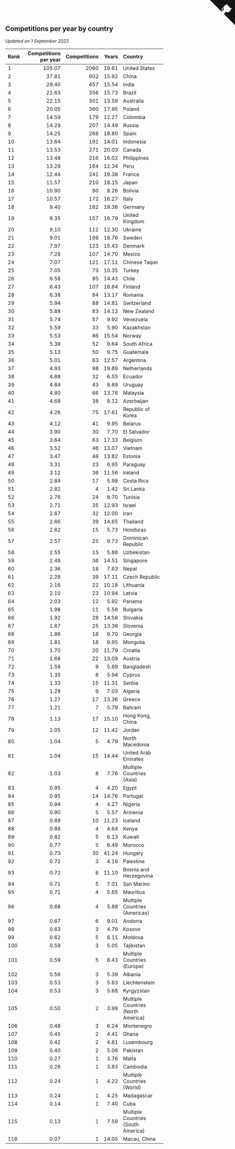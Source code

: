 ## Competitions per year by country

*Updated on  1 September 2023*

| Rank | Competitions per year | Competitions | Years | Country |
| :--- | ---: | ---: | ---: | :--- |
| 1 | 105.07 | 2060 | 19.61 | United States |
| 2 | 37.81 | 602 | 15.92 | China |
| 3 | 29.40 | 457 | 15.54 | India |
| 4 | 22.63 | 356 | 15.73 | Brazil |
| 5 | 22.15 | 301 | 13.59 | Australia |
| 6 | 20.05 | 360 | 17.95 | Poland |
| 7 | 14.59 | 179 | 12.27 | Colombia |
| 8 | 14.29 | 207 | 14.49 | Russia |
| 9 | 14.25 | 268 | 18.80 | Spain |
| 10 | 13.64 | 191 | 14.01 | Indonesia |
| 11 | 13.53 | 271 | 20.03 | Canada |
| 12 | 13.48 | 216 | 16.02 | Philippines |
| 13 | 13.29 | 164 | 12.34 | Peru |
| 14 | 12.44 | 241 | 19.38 | France |
| 15 | 11.57 | 210 | 18.15 | Japan |
| 16 | 10.90 | 90 | 8.26 | Bolivia |
| 17 | 10.57 | 172 | 16.27 | Italy |
| 18 | 9.40 | 182 | 19.36 | Germany |
| 19 | 9.35 | 157 | 16.79 | United Kingdom |
| 20 | 9.10 | 112 | 12.30 | Ukraine |
| 21 | 9.01 | 169 | 18.76 | Sweden |
| 22 | 7.97 | 123 | 15.43 | Denmark |
| 23 | 7.28 | 107 | 14.70 | Mexico |
| 24 | 7.07 | 121 | 17.11 | Chinese Taipei |
| 25 | 7.05 | 73 | 10.35 | Turkey |
| 26 | 6.58 | 95 | 14.43 | Chile |
| 27 | 6.43 | 107 | 16.64 | Finland |
| 28 | 6.38 | 84 | 13.17 | Romania |
| 29 | 5.94 | 88 | 14.81 | Switzerland |
| 30 | 5.88 | 83 | 14.12 | New Zealand |
| 31 | 5.74 | 57 | 9.92 | Venezuela |
| 32 | 5.59 | 33 | 5.90 | Kazakhstan |
| 33 | 5.53 | 86 | 15.54 | Norway |
| 34 | 5.39 | 52 | 9.64 | South Africa |
| 35 | 5.13 | 50 | 9.75 | Guatemala |
| 36 | 5.01 | 63 | 12.57 | Argentina |
| 37 | 4.93 | 98 | 19.89 | Netherlands |
| 38 | 4.88 | 32 | 6.55 | Ecuador |
| 39 | 4.84 | 43 | 8.89 | Uruguay |
| 40 | 4.80 | 66 | 13.76 | Malaysia |
| 41 | 4.68 | 38 | 8.12 | Azerbaijan |
| 42 | 4.26 | 75 | 17.61 | Republic of Korea |
| 43 | 4.12 | 41 | 9.95 | Belarus |
| 44 | 3.90 | 30 | 7.70 | El Salvador |
| 45 | 3.64 | 63 | 17.33 | Belgium |
| 46 | 3.52 | 46 | 13.07 | Vietnam |
| 47 | 3.47 | 48 | 13.82 | Estonia |
| 48 | 3.31 | 23 | 6.95 | Paraguay |
| 49 | 3.12 | 36 | 11.56 | Ireland |
| 50 | 2.84 | 17 | 5.98 | Costa Rica |
| 51 | 2.82 | 4 | 1.42 | Sri Lanka |
| 52 | 2.76 | 24 | 8.70 | Tunisia |
| 53 | 2.71 | 35 | 12.93 | Israel |
| 54 | 2.67 | 32 | 12.00 | Iran |
| 55 | 2.66 | 39 | 14.65 | Thailand |
| 56 | 2.62 | 15 | 5.73 | Honduras |
| 57 | 2.57 | 25 | 9.73 | Dominican Republic |
| 58 | 2.55 | 15 | 5.88 | Uzbekistan |
| 59 | 2.48 | 36 | 14.51 | Singapore |
| 60 | 2.36 | 18 | 7.63 | Nepal |
| 61 | 2.28 | 39 | 17.11 | Czech Republic |
| 62 | 2.16 | 22 | 10.18 | Lithuania |
| 63 | 2.10 | 23 | 10.94 | Latvia |
| 64 | 2.03 | 12 | 5.92 | Panama |
| 65 | 1.98 | 11 | 5.56 | Bulgaria |
| 66 | 1.92 | 28 | 14.58 | Slovakia |
| 67 | 1.87 | 25 | 13.36 | Slovenia |
| 68 | 1.86 | 18 | 9.70 | Georgia |
| 69 | 1.81 | 18 | 9.95 | Mongolia |
| 70 | 1.70 | 20 | 11.79 | Croatia |
| 71 | 1.68 | 22 | 13.09 | Austria |
| 72 | 1.58 | 9 | 5.69 | Bangladesh |
| 73 | 1.35 | 8 | 5.94 | Cyprus |
| 74 | 1.33 | 15 | 11.31 | Serbia |
| 75 | 1.28 | 9 | 7.03 | Algeria |
| 76 | 1.27 | 17 | 13.36 | Greece |
| 77 | 1.21 | 7 | 5.79 | Bahrain |
| 78 | 1.13 | 17 | 15.10 | Hong Kong, China |
| 79 | 1.05 | 12 | 11.42 | Jordan |
| 80 | 1.04 | 5 | 4.79 | North Macedonia |
| 81 | 1.04 | 15 | 14.44 | United Arab Emirates |
| 82 | 1.03 | 8 | 7.76 | Multiple Countries (Asia) |
| 83 | 0.95 | 4 | 4.20 | Egypt |
| 84 | 0.95 | 14 | 14.76 | Portugal |
| 85 | 0.94 | 4 | 4.27 | Nigeria |
| 86 | 0.90 | 5 | 5.57 | Armenia |
| 87 | 0.89 | 10 | 11.23 | Iceland |
| 88 | 0.86 | 4 | 4.64 | Kenya |
| 89 | 0.82 | 5 | 6.13 | Kuwait |
| 90 | 0.77 | 5 | 6.49 | Morocco |
| 91 | 0.73 | 30 | 41.24 | Hungary |
| 92 | 0.72 | 3 | 4.16 | Palestine |
| 93 | 0.72 | 8 | 11.10 | Bosnia and Herzegovina |
| 94 | 0.71 | 5 | 7.01 | San Marino |
| 95 | 0.71 | 4 | 5.65 | Mauritius |
| 96 | 0.68 | 4 | 5.88 | Multiple Countries (Americas) |
| 97 | 0.67 | 6 | 9.01 | Andorra |
| 98 | 0.63 | 3 | 4.79 | Kosovo |
| 99 | 0.62 | 5 | 8.11 | Moldova |
| 100 | 0.59 | 3 | 5.05 | Tajikistan |
| 101 | 0.59 | 5 | 8.43 | Multiple Countries (Europe) |
| 102 | 0.56 | 3 | 5.39 | Albania |
| 103 | 0.53 | 3 | 5.63 | Liechtenstein |
| 104 | 0.53 | 3 | 5.68 | Kyrgyzstan |
| 105 | 0.50 | 2 | 3.99 | Multiple Countries (North America) |
| 106 | 0.48 | 3 | 6.24 | Montenegro |
| 107 | 0.45 | 2 | 4.41 | Ghana |
| 108 | 0.42 | 2 | 4.81 | Luxembourg |
| 109 | 0.40 | 2 | 5.06 | Pakistan |
| 110 | 0.27 | 1 | 3.76 | Malta |
| 111 | 0.26 | 1 | 3.83 | Cambodia |
| 112 | 0.24 | 1 | 4.22 | Multiple Countries (World) |
| 113 | 0.24 | 1 | 4.25 | Madagascar |
| 114 | 0.14 | 1 | 7.40 | Cuba |
| 115 | 0.13 | 1 | 7.59 | Multiple Countries (South America) |
| 116 | 0.07 | 1 | 14.05 | Macau, China |


<a href="https://github.com/JustinTimeCuber/wca_statistics" class="github-corner" aria-label="View source on Github"><svg width="80" height="80" viewBox="0 0 250 250" style="fill:#151513; color:#fff; position: absolute; top: 0; border: 0; right: 0;" aria-hidden="true"><path d="M0,0 L115,115 L130,115 L142,142 L250,250 L250,0 Z"></path><path d="M128.3,109.0 C113.8,99.7 119.0,89.6 119.0,89.6 C122.0,82.7 120.5,78.6 120.5,78.6 C119.2,72.0 123.4,76.3 123.4,76.3 C127.3,80.9 125.5,87.3 125.5,87.3 C122.9,97.6 130.6,101.9 134.4,103.2" fill="currentColor" style="transform-origin: 130px 106px;" class="octo-arm"></path><path d="M115.0,115.0 C114.9,115.1 118.7,116.5 119.8,115.4 L133.7,101.6 C136.9,99.2 139.9,98.4 142.2,98.6 C133.8,88.0 127.5,74.4 143.8,58.0 C148.5,53.4 154.0,51.2 159.7,51.0 C160.3,49.4 163.2,43.6 171.4,40.1 C171.4,40.1 176.1,42.5 178.8,56.2 C183.1,58.6 187.2,61.8 190.9,65.4 C194.5,69.0 197.7,73.2 200.1,77.6 C213.8,80.2 216.3,84.9 216.3,84.9 C212.7,93.1 206.9,96.0 205.4,96.6 C205.1,102.4 203.0,107.8 198.3,112.5 C181.9,128.9 168.3,122.5 157.7,114.1 C157.9,116.9 156.7,120.9 152.7,124.9 L141.0,136.5 C139.8,137.7 141.6,141.9 141.8,141.8 Z" fill="currentColor" class="octo-body"></path></svg></a><style>.github-corner:hover .octo-arm{animation:octocat-wave 560ms ease-in-out}@keyframes octocat-wave{0%,100%{transform:rotate(0)}20%,60%{transform:rotate(-25deg)}40%,80%{transform:rotate(10deg)}}@media (max-width:500px){.github-corner:hover .octo-arm{animation:none}.github-corner .octo-arm{animation:octocat-wave 560ms ease-in-out}}</style>
